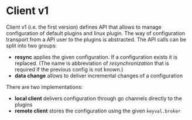 # Client v1

Client v1 (i.e. the first version) defines API that allows to manage configuration of default plugins and linux plugin.
The way of configuration transport from a API user to the plugins is abstracted.
The API calls can be split into two groups:
 - **resync** applies the given configuration. If a configuration exists it is replaced. (The name is abbreviation
  of *resynchronization* that is required if the previous config is not known.) 
 - **data change** allows to deliver incremental changes of a configuration

There are two implementations:
 - **local client** delivers configuration through go channels directly to the plugins
 - **remote client** stores the configuration using the given `keyval.broker`
